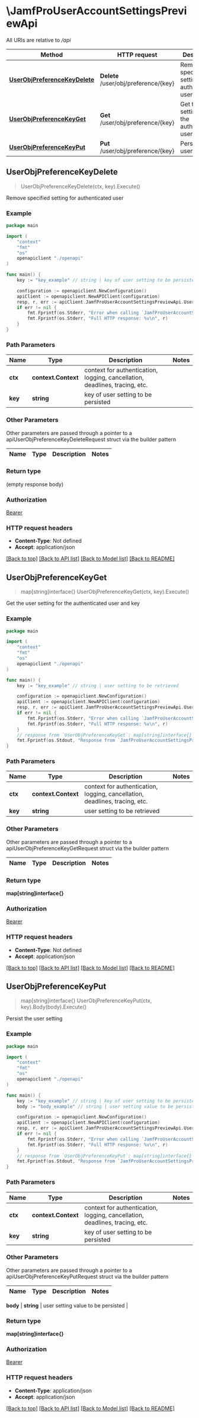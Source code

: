 # \JamfProUserAccountSettingsPreviewApi

All URIs are relative to */api*

Method | HTTP request | Description
------------- | ------------- | -------------
[**UserObjPreferenceKeyDelete**](JamfProUserAccountSettingsPreviewApi.md#UserObjPreferenceKeyDelete) | **Delete** /user/obj/preference/{key} | Remove specified setting for authenticated user 
[**UserObjPreferenceKeyGet**](JamfProUserAccountSettingsPreviewApi.md#UserObjPreferenceKeyGet) | **Get** /user/obj/preference/{key} | Get the user setting for the authenticated user and key 
[**UserObjPreferenceKeyPut**](JamfProUserAccountSettingsPreviewApi.md#UserObjPreferenceKeyPut) | **Put** /user/obj/preference/{key} | Persist the user setting 



## UserObjPreferenceKeyDelete

> UserObjPreferenceKeyDelete(ctx, key).Execute()

Remove specified setting for authenticated user 



### Example

```go
package main

import (
    "context"
    "fmt"
    "os"
    openapiclient "./openapi"
)

func main() {
    key := "key_example" // string | key of user setting to be persisted

    configuration := openapiclient.NewConfiguration()
    apiClient := openapiclient.NewAPIClient(configuration)
    resp, r, err := apiClient.JamfProUserAccountSettingsPreviewApi.UserObjPreferenceKeyDelete(context.Background(), key).Execute()
    if err != nil {
        fmt.Fprintf(os.Stderr, "Error when calling `JamfProUserAccountSettingsPreviewApi.UserObjPreferenceKeyDelete``: %v\n", err)
        fmt.Fprintf(os.Stderr, "Full HTTP response: %v\n", r)
    }
}
```

### Path Parameters


Name | Type | Description  | Notes
------------- | ------------- | ------------- | -------------
**ctx** | **context.Context** | context for authentication, logging, cancellation, deadlines, tracing, etc.
**key** | **string** | key of user setting to be persisted | 

### Other Parameters

Other parameters are passed through a pointer to a apiUserObjPreferenceKeyDeleteRequest struct via the builder pattern


Name | Type | Description  | Notes
------------- | ------------- | ------------- | -------------


### Return type

 (empty response body)

### Authorization

[Bearer](../README.md#Bearer)

### HTTP request headers

- **Content-Type**: Not defined
- **Accept**: application/json

[[Back to top]](#) [[Back to API list]](../README.md#documentation-for-api-endpoints)
[[Back to Model list]](../README.md#documentation-for-models)
[[Back to README]](../README.md)


## UserObjPreferenceKeyGet

> map[string]interface{} UserObjPreferenceKeyGet(ctx, key).Execute()

Get the user setting for the authenticated user and key 



### Example

```go
package main

import (
    "context"
    "fmt"
    "os"
    openapiclient "./openapi"
)

func main() {
    key := "key_example" // string | user setting to be retrieved

    configuration := openapiclient.NewConfiguration()
    apiClient := openapiclient.NewAPIClient(configuration)
    resp, r, err := apiClient.JamfProUserAccountSettingsPreviewApi.UserObjPreferenceKeyGet(context.Background(), key).Execute()
    if err != nil {
        fmt.Fprintf(os.Stderr, "Error when calling `JamfProUserAccountSettingsPreviewApi.UserObjPreferenceKeyGet``: %v\n", err)
        fmt.Fprintf(os.Stderr, "Full HTTP response: %v\n", r)
    }
    // response from `UserObjPreferenceKeyGet`: map[string]interface{}
    fmt.Fprintf(os.Stdout, "Response from `JamfProUserAccountSettingsPreviewApi.UserObjPreferenceKeyGet`: %v\n", resp)
}
```

### Path Parameters


Name | Type | Description  | Notes
------------- | ------------- | ------------- | -------------
**ctx** | **context.Context** | context for authentication, logging, cancellation, deadlines, tracing, etc.
**key** | **string** | user setting to be retrieved | 

### Other Parameters

Other parameters are passed through a pointer to a apiUserObjPreferenceKeyGetRequest struct via the builder pattern


Name | Type | Description  | Notes
------------- | ------------- | ------------- | -------------


### Return type

**map[string]interface{}**

### Authorization

[Bearer](../README.md#Bearer)

### HTTP request headers

- **Content-Type**: Not defined
- **Accept**: application/json

[[Back to top]](#) [[Back to API list]](../README.md#documentation-for-api-endpoints)
[[Back to Model list]](../README.md#documentation-for-models)
[[Back to README]](../README.md)


## UserObjPreferenceKeyPut

> map[string]interface{} UserObjPreferenceKeyPut(ctx, key).Body(body).Execute()

Persist the user setting 



### Example

```go
package main

import (
    "context"
    "fmt"
    "os"
    openapiclient "./openapi"
)

func main() {
    key := "key_example" // string | key of user setting to be persisted
    body := "body_example" // string | user setting value to be persisted (optional)

    configuration := openapiclient.NewConfiguration()
    apiClient := openapiclient.NewAPIClient(configuration)
    resp, r, err := apiClient.JamfProUserAccountSettingsPreviewApi.UserObjPreferenceKeyPut(context.Background(), key).Body(body).Execute()
    if err != nil {
        fmt.Fprintf(os.Stderr, "Error when calling `JamfProUserAccountSettingsPreviewApi.UserObjPreferenceKeyPut``: %v\n", err)
        fmt.Fprintf(os.Stderr, "Full HTTP response: %v\n", r)
    }
    // response from `UserObjPreferenceKeyPut`: map[string]interface{}
    fmt.Fprintf(os.Stdout, "Response from `JamfProUserAccountSettingsPreviewApi.UserObjPreferenceKeyPut`: %v\n", resp)
}
```

### Path Parameters


Name | Type | Description  | Notes
------------- | ------------- | ------------- | -------------
**ctx** | **context.Context** | context for authentication, logging, cancellation, deadlines, tracing, etc.
**key** | **string** | key of user setting to be persisted | 

### Other Parameters

Other parameters are passed through a pointer to a apiUserObjPreferenceKeyPutRequest struct via the builder pattern


Name | Type | Description  | Notes
------------- | ------------- | ------------- | -------------

 **body** | **string** | user setting value to be persisted | 

### Return type

**map[string]interface{}**

### Authorization

[Bearer](../README.md#Bearer)

### HTTP request headers

- **Content-Type**: application/json
- **Accept**: application/json

[[Back to top]](#) [[Back to API list]](../README.md#documentation-for-api-endpoints)
[[Back to Model list]](../README.md#documentation-for-models)
[[Back to README]](../README.md)

